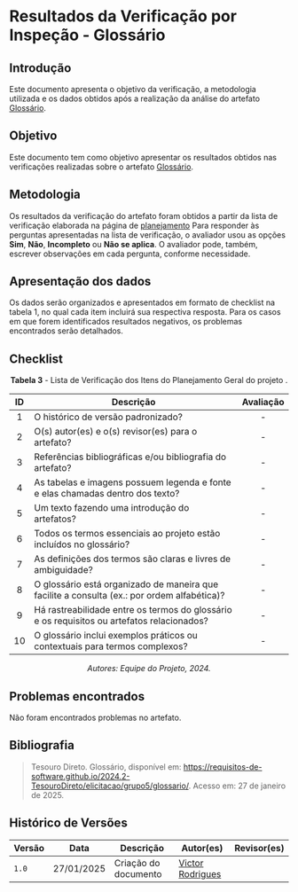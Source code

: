 # Resultados da Verificação por Inspeção - Glossário

## Introdução

Este documento apresenta o objetivo da verificação, a metodologia utilizada e os dados obtidos após a realização da análise do artefato [Glossário](../../../elicitacao/grupo5/glossario.md).

## Objetivo

Este documento tem como objetivo apresentar os resultados obtidos nas verificações realizadas sobre o artefato [Glossário](../../../elicitacao/grupo5/glossario.md).

## Metodologia

Os resultados da verificação do artefato foram obtidos a partir da lista de verificação elaborada na página de [planejamento](../entrega2/planej2-e2.md) Para responder às perguntas apresentadas na lista de verificação, o avaliador usou as opções **Sim**, **Não**, **Incompleto** ou **Não se aplica**. O avaliador pode, também, escrever observações em cada pergunta, conforme necessidade.

## Apresentação dos dados

Os dados serão organizados e apresentados em formato de checklist na tabela 1, no qual cada item incluirá sua respectiva resposta. Para os casos em que forem identificados resultados negativos, os problemas encontrados serão detalhados.

## Checklist

<center>

**Tabela 3** - Lista de Verificação dos Itens do Planejamento Geral do projeto .

|        ID        | Descrição                                                                                                           | Avaliação  |
| :--------------: | ------------------------------------------------------------------------------------------------------------------- | :--------: | 
| 1 | O histórico de versão padronizado? | - |
| 2 | O(s) autor(es) e o(s) revisor(es) para o artefato? | - |
| 3 | Referências bibliográficas e/ou bibliografia do artefato? | - |
| 4 | As tabelas e imagens possuem legenda e fonte e elas chamadas dentro dos texto? | - |
| 5 | Um texto fazendo uma introdução do artefatos? | - |
| 6 | Todos os termos essenciais ao projeto estão incluídos no glossário? | - |
| 7 | As definições dos termos são claras e livres de ambiguidade? | - |
| 8 | O glossário está organizado de maneira que facilite a consulta (ex.: por ordem alfabética)? | - |
| 9 | Há rastreabilidade entre os termos do glossário e os requisitos ou artefatos relacionados? | - |
| 10 | O glossário inclui exemplos práticos ou contextuais para termos complexos? | - |

_Autores: Equipe do Projeto, 2024._

</center>

## Problemas encontrados

Não foram encontrados problemas no artefato.

## Bibliografia

> Tesouro Direto. Glossário, disponível em: https://requisitos-de-software.github.io/2024.2-TesouroDireto/elicitacao/grupo5/glossario/. Acesso em: 27 de janeiro de 2025.

## Histórico de Versões

| Versão  | Data | Descrição | Autor(es) | Revisor(es) |
| -------- | ------ | ------ | ---------- | ---------- |
| `1.0` | 27/01/2025 | Criação do documento  | [Victor Rodrigues](https://github.com/ViictorHugoo) |  |
